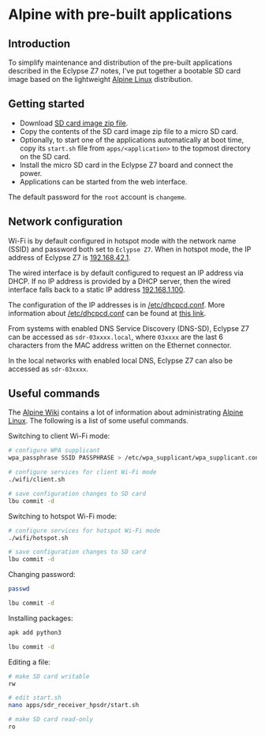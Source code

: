 # Alpine with pre-built applications

## Introduction

To simplify maintenance and distribution of the pre-built applications described in the Eclypse Z7 notes, I've put together a bootable SD card image based on the lightweight [Alpine Linux](https://alpinelinux.org) distribution.

## Getting started

- Download [SD card image zip file](release_image).
- Copy the contents of the SD card image zip file to a micro SD card.
- Optionally, to start one of the applications automatically at boot time, copy its `start.sh` file from `apps/<application>` to the topmost directory on the SD card.
- Install the micro SD card in the Eclypse Z7 board and connect the power.
- Applications can be started from the web interface.

The default password for the `root` account is `changeme`.

## Network configuration

Wi-Fi is by default configured in hotspot mode with the network name (SSID) and password both set to `Eclypse Z7`. When in hotspot mode, the IP address of Eclypse Z7 is [192.168.42.1](http://192.168.42.1).

The wired interface is by default configured to request an IP address via DHCP. If no IP address is provided by a DHCP server, then the wired interface falls back to a static IP address [192.168.1.100](http://192.168.1.100).

The configuration of the IP addresses is in [/etc/dhcpcd.conf](https://github.com/pavel-demin/eclypse-z7-notes/blob/master/alpine/etc/dhcpcd.conf). More information about [/etc/dhcpcd.conf](https://github.com/pavel-demin/eclypse-z7-notes/blob/master/alpine/etc/dhcpcd.conf) can be found at [this link](https://www.mankier.com/5/dhcpcd.conf).

From systems with enabled DNS Service Discovery (DNS-SD), Eclypse Z7 can be accessed as `sdr-03xxxx.local`, where `03xxxx` are the last 6 characters from the MAC address written on the Ethernet connector.

In the local networks with enabled local DNS, Eclypse Z7 can also be accessed as `sdr-03xxxx`.

## Useful commands

The [Alpine Wiki](https://wiki.alpinelinux.org) contains a lot of information about administrating [Alpine Linux](https://alpinelinux.org). The following is a list of some useful commands.

Switching to client Wi-Fi mode:

```bash
# configure WPA supplicant
wpa_passphrase SSID PASSPHRASE > /etc/wpa_supplicant/wpa_supplicant.conf

# configure services for client Wi-Fi mode
./wifi/client.sh

# save configuration changes to SD card
lbu commit -d
```

Switching to hotspot Wi-Fi mode:

```bash
# configure services for hotspot Wi-Fi mode
./wifi/hotspot.sh

# save configuration changes to SD card
lbu commit -d
```

Changing password:

```bash
passwd

lbu commit -d
```

Installing packages:

```bash
apk add python3

lbu commit -d
```

Editing a file:

```bash
# make SD card writable
rw

# edit start.sh
nano apps/sdr_receiver_hpsdr/start.sh

# make SD card read-only
ro
```
